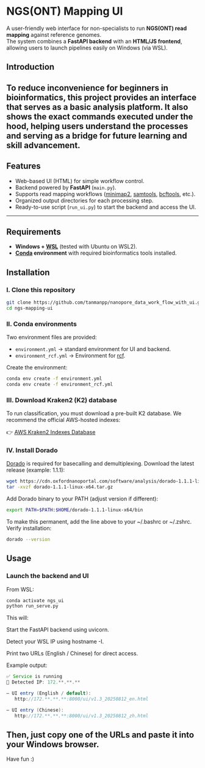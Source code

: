 # NGS(ONT) Mapping UI

A user-friendly web interface for non-specialists to run **NGS(ONT) read mapping** against reference genomes.  
The system combines a **FastAPI backend** with an **HTML/JS frontend**, allowing users to launch pipelines easily on Windows (via WSL).

## Introduction

To reduce inconvenience for beginners in bioinformatics, this project provides an interface that serves as a basic analysis platform.
It also shows the exact commands executed under the hood, helping users understand the processes and serving as a bridge for future learning and skill advancement.
---

## Features
- Web-based UI (HTML) for simple workflow control.
- Backend powered by **FastAPI** (`main.py`).
- Supports read mapping workflows ([minimap2](https://github.com/lh3/minimap2), [samtools](https://github.com/samtools/samtools), [bcftools](https://github.com/samtools/bcftools), etc.).
- Organized output directories for each processing step.
- Ready-to-use script (`run_ui.py`) to start the backend and access the UI.

---

## Requirements
- **Windows + [WSL](https://learn.microsoft.com/en-us/windows/wsl/install)** (tested with Ubuntu on WSL2).
- **[Conda](https://www.anaconda.com/) environment** with required bioinformatics tools installed.

## Installation

### I. Clone this repository
```bash
git clone https://github.com/tanmanpp/nanopore_data_work_flow_with_ui.git
cd ngs-mapping-ui
```

### II. Conda environments
Two environment files are provided:
- `environment.yml` → standard environment for UI and backend.
- `environment_rcf.yml` → Environment for [rcf](https://github.com/khyox/recentrifuge).

Create the environment:
```bash
conda env create -f environment.yml
conda env create -f environment_rcf.yml
```
### III. Download Kraken2 (K2) database
To run classification, you must download a pre-built K2 database.
We recommend the official AWS-hosted indexes:

👉 [AWS Kraken2 Indexes Database](https://benlangmead.github.io/aws-indexes/k2)

### IV. Install Dorado
[Dorado](https://github.com/nanoporetech/dorado) is required for basecalling and demultiplexing.
Download the latest release (example: 1.1.1):
```bash
wget https://cdn.oxfordnanoportal.com/software/analysis/dorado-1.1.1-linux-x64.tar.gz
tar -xvzf dorado-1.1.1-linux-x64.tar.gz
```
Add Dorado binary to your PATH (adjust version if different):

```bash
export PATH=$PATH:$HOME/dorado-1.1.1-linux-x64/bin
```
To make this permanent, add the line above to your ~/.bashrc or ~/.zshrc.
Verify installation:

```bash
dorado --version
```


## Usage
### Launch the backend and UI

From WSL:
```bash
conda activate ngs_ui
python run_serve.py
```
This will:

Start the FastAPI backend using uvicorn.

Detect your WSL IP using hostname -I.

Print two URLs (English / Chinese) for direct access.

Example output:
```java
✅ Service is running
🔎 Detected IP: 172.**.**.**

— UI entry (English / default):
   http://172.**.**.**:8000/ui/v1.3_20250812_en.html

— UI entry (Chinese):
   http://172.**.**.**:8000/ui/v1.3_20250812_zh.html
```

## Then, just copy one of the URLs and paste it into your Windows browser. 

Have fun :)


